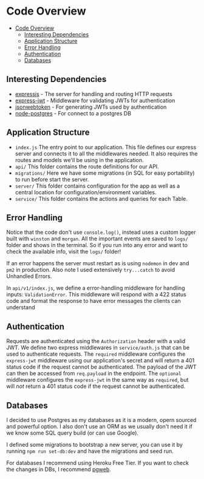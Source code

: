 # Code Overview

- [Code Overview](#code-overview)
  - [Interesting Dependencies](#interesting-dependencies)
  - [Application Structure](#application-structure)
  - [Error Handling](#error-handling)
  - [Authentication](#authentication)
  - [Databases](#databases)

## Interesting Dependencies

- [expressjs](https://github.com/expressjs/express) - The server for handling and routing HTTP requests
- [express-jwt](https://github.com/auth0/express-jwt) - Middleware for validating JWTs for authentication
- [jsonwebtoken](https://github.com/auth0/node-jsonwebtoken) - For generating JWTs used by authentication
- [node-postgres](https://github.com/brianc/node-postgres) - For connect to a postgres DB

## Application Structure

- `index.js` The entry point to our application. This file defines our express server and connects it to all the middlewares needed. It also requires the routes and models we'll be using in the application.
- `api/` This folder contains the route definitions for our API.
- `migrations/` Here we have some migrations (in SQL for easy portability) to run before start the server.
- `server/` This folder contains configuration for the app as well as a central location for configuration/environment variables.
- `service/` This folder contains the actions and queries for each Table.

## Error Handling

Notice that the code don't use `console.log()`, instead uses a custom logger built with `winston` and `morgan`. All the important events are saved to `logs/` folder and shows in the terminal. So if you run into any error and want to check the available info, visit the `logs/` folder!

If an error happens the server must restart as is using `nodemon` in dev and `pm2` in production. Also note I used extensively `try...catch` to avoid Unhandled Errors.

In `api/v1/index.js`, we define a error-handling middleware for handling inputs: `ValidationError`. This middleware will respond with a 422 status code and format the response to have error messages the clients can understand

## Authentication

Requests are authenticated using the `Authorization` header with a valid JWT. We define two express middlewares in `service/auth.js` that can be used to authenticate requests. The `required` middleware configures the `express-jwt` middleware using our application's secret and will return a 401 status code if the request cannot be authenticated. The payload of the JWT can then be accessed from `req.payload` in the endpoint. The `optional` middleware configures the `express-jwt` in the same way as `required`, but will *not* return a 401 status code if the request cannot be authenticated.

## Databases

I decided to use Postgres as my databases as it is a modern, opern sourced and powerful option. I also don't use an ORM as we usually don't need it if we know some SQL query build (or can use Google).

I defined some migrations to bootstrap a new server, you can use it by running `npm run set-db:dev` and have the migrations and seed run.

For databases I recommend using Heroku Free Tier. If you want to check the changes in DBs, I recommend [pgweb](https://pgweb-demo.herokuapp.com/).
